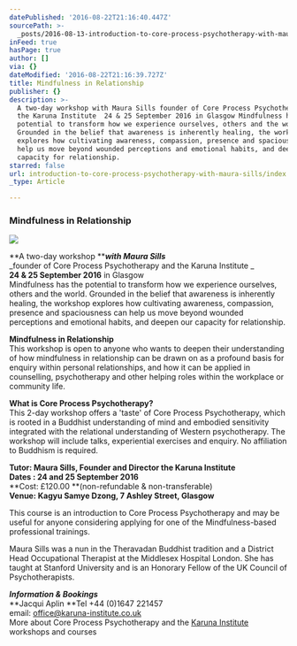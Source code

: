 ```yaml
---
datePublished: '2016-08-22T21:16:40.447Z'
sourcePath: >-
  _posts/2016-08-13-introduction-to-core-process-psychotherapy-with-maura-sills.md
inFeed: true
hasPage: true
author: []
via: {}
dateModified: '2016-08-22T21:16:39.727Z'
title: Mindfulness in Relationship
publisher: {}
description: >-
  A two-day workshop with Maura Sills founder of Core Process Psychotherapy and
  the Karuna Institute  24 & 25 September 2016 in Glasgow Mindfulness has the
  potential to transform how we experience ourselves, others and the world.
  Grounded in the belief that awareness is inherently healing, the workshop
  explores how cultivating awareness, compassion, presence and spaciousness can
  help us move beyond wounded perceptions and emotional habits, and deepen our
  capacity for relationship.
starred: false
url: introduction-to-core-process-psychotherapy-with-maura-sills/index.html
_type: Article

---
```

### Mindfulness in Relationship
![](https://the-grid-user-content.s3-us-west-2.amazonaws.com/951adb1b-4ea6-4132-8ed5-ec9f6d16b05d.jpg)

**A two-day workshop **_**with Maura Sills**_  
_founder of Core Process Psychotherapy and the Karuna Institute _  
**24 & 25 September 2016** in Glasgow  
Mindfulness has the potential to transform how we experience ourselves, others and the world. Grounded in the belief that awareness is inherently healing, the workshop explores how cultivating awareness, compassion, presence and spaciousness can help us move beyond wounded perceptions and emotional habits, and deepen our capacity for relationship.

**Mindfulness in Relationship**  
This workshop is open to anyone who wants to deepen their understanding of how mindfulness in relationship can be drawn on as a profound basis for enquiry within personal relationships, and how it can be applied in counselling, psychotherapy and other helping roles within the workplace or community life. 

**What is Core Process Psychotherapy?**  
This 2-day workshop offers a 'taste' of Core Process Psychotherapy, which is rooted in a Buddhist understanding of mind and embodied sensitivity integrated with the relational understanding of Western psychotherapy. The workshop will include talks, experiential exercises and enquiry. No affiliation to Buddhism is required.

**Tutor: Maura Sills, Founder and Director the Karuna Institute**  
**Dates : 24 and 25 September 2016**  
**Cost: £120.00 **(non-refundable & non-transferable)   
**Venue: Kagyu Samye Dzong, 7 Ashley Street, Glasgow**

This course is an introduction to Core Process Psychotherapy and may be useful for anyone considering applying for one of the Mindfulness-based professional trainings.

Maura Sills was a nun in the Theravadan Buddhist tradition and a District Head Occupational Therapist at the Middlesex Hospital London. She has taught at Stanford University and is an Honorary Fellow of the UK Council of Psychotherapists.

_**Information & Bookings**_  
**Jacqui Aplin **Tel +44 (0)1647 221457   
email: [office@karuna-institute.co.uk][0]  
More about Core Process Psychotherapy and the [Karuna Institute][1] workshops and courses

[0]: mailto:office@karuna-institute.co.uk
[1]: http://www.karuna-institute.co.uk/ "Karuna Institute"